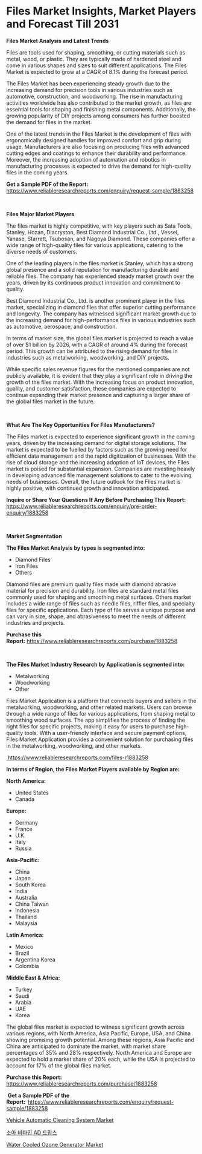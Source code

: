 <p><h1>Files Market Insights, Market Players and Forecast Till 2031</h1></p><p><strong>Files Market Analysis and Latest Trends</strong></p>
<p><p>Files are tools used for shaping, smoothing, or cutting materials such as metal, wood, or plastic. They are typically made of hardened steel and come in various shapes and sizes to suit different applications. The Files Market is expected to grow at a CAGR of 8.1% during the forecast period.</p><p>The Files Market has been experiencing steady growth due to the increasing demand for precision tools in various industries such as automotive, construction, and woodworking. The rise in manufacturing activities worldwide has also contributed to the market growth, as files are essential tools for shaping and finishing metal components. Additionally, the growing popularity of DIY projects among consumers has further boosted the demand for files in the market.</p><p>One of the latest trends in the Files Market is the development of files with ergonomically designed handles for improved comfort and grip during usage. Manufacturers are also focusing on producing files with advanced cutting edges and coatings to enhance their durability and performance. Moreover, the increasing adoption of automation and robotics in manufacturing processes is expected to drive the demand for high-quality files in the coming years.</p></p>
<p><strong>Get a Sample PDF of the Report:&nbsp;</strong> <a href="https://www.reliableresearchreports.com/enquiry/request-sample/1883258">https://www.reliableresearchreports.com/enquiry/request-sample/1883258</a></p>
<p>&nbsp;</p>
<p><strong>Files Major Market Players</strong></p>
<p><p>The files market is highly competitive, with key players such as Sata Tools, Stanley, Hozan, Diacryston, Best Diamond Industrial Co., Ltd., Vessel, Yanase, Starrett, Tsubosan, and Nagoya Diamond. These companies offer a wide range of high-quality files for various applications, catering to the diverse needs of customers.</p><p>One of the leading players in the files market is Stanley, which has a strong global presence and a solid reputation for manufacturing durable and reliable files. The company has experienced steady market growth over the years, driven by its continuous product innovation and commitment to quality.</p><p>Best Diamond Industrial Co., Ltd. is another prominent player in the files market, specializing in diamond files that offer superior cutting performance and longevity. The company has witnessed significant market growth due to the increasing demand for high-performance files in various industries such as automotive, aerospace, and construction.</p><p>In terms of market size, the global files market is projected to reach a value of over $1 billion by 2026, with a CAGR of around 4% during the forecast period. This growth can be attributed to the rising demand for files in industries such as metalworking, woodworking, and DIY projects.</p><p>While specific sales revenue figures for the mentioned companies are not publicly available, it is evident that they play a significant role in driving the growth of the files market. With the increasing focus on product innovation, quality, and customer satisfaction, these companies are expected to continue expanding their market presence and capturing a larger share of the global files market in the future.</p></p>
<p>&nbsp;</p>
<p><strong>What Are The Key Opportunities For Files Manufacturers?</strong></p>
<p><p>The Files market is expected to experience significant growth in the coming years, driven by the increasing demand for digital storage solutions. The market is expected to be fuelled by factors such as the growing need for efficient data management and the rapid digitization of businesses. With the rise of cloud storage and the increasing adoption of IoT devices, the Files market is poised for substantial expansion. Companies are investing heavily in developing advanced file management solutions to cater to the evolving needs of businesses. Overall, the future outlook for the Files market is highly positive, with continued growth and innovation anticipated.</p></p>
<p><strong>Inquire or Share Your Questions If Any Before Purchasing This Report:</strong> <a href="https://www.reliableresearchreports.com/enquiry/pre-order-enquiry/1883258">https://www.reliableresearchreports.com/enquiry/pre-order-enquiry/1883258</a></p>
<p>&nbsp;</p>
<p><strong>Market Segmentation</strong></p>
<p><strong>The Files Market Analysis by types is segmented into:</strong></p>
<p><ul><li>Diamond Files</li><li>Iron Files</li><li>Others</li></ul></p>
<p><p>Diamond files are premium quality files made with diamond abrasive material for precision and durability. Iron files are standard metal files commonly used for shaping and smoothing metal surfaces. Others market includes a wide range of files such as needle files, riffler files, and specialty files for specific applications. Each type of file serves a unique purpose and can vary in size, shape, and abrasiveness to meet the needs of different industries and projects.</p></p>
<p><strong>Purchase this Report:&nbsp;</strong><a href="https://www.reliableresearchreports.com/purchase/1883258">https://www.reliableresearchreports.com/purchase/1883258</a></p>
<p>&nbsp;</p>
<p><strong>The Files Market Industry Research by Application is segmented into:</strong></p>
<p><ul><li>Metalworking</li><li>Woodworking</li><li>Other</li></ul></p>
<p><p>Files Market Application is a platform that connects buyers and sellers in the metalworking, woodworking, and other related markets. Users can browse through a wide range of files for various applications, from shaping metal to smoothing wood surfaces. The app simplifies the process of finding the right files for specific projects, making it easy for users to purchase high-quality tools. With a user-friendly interface and secure payment options, Files Market Application provides a convenient solution for purchasing files in the metalworking, woodworking, and other markets.</p></p>
<p><a href="https://www.reliableresearchreports.com/files-r1883258">&nbsp;https://www.reliableresearchreports.com/files-r1883258</a></p>
<p><strong>In terms of Region, the Files Market Players available by Region are:</strong></p>
<p>
    <p> <strong> North America: </strong>
        <ul>
            <li>United States</li>
            <li>Canada</li>
        </ul>
        </p> 
    <p> <strong> Europe: </strong>
        <ul>
            <li>Germany</li>
            <li>France</li>
            <li>U.K.</li>
            <li>Italy</li>
            <li>Russia</li>
        </ul>
        </p> 
    <p> <strong> Asia-Pacific: </strong>
        <ul>
            <li>China</li>
            <li>Japan</li>
            <li>South Korea</li>
            <li>India</li>
            <li>Australia</li>
            <li>China Taiwan</li>
            <li>Indonesia</li>
            <li>Thailand</li>
            <li>Malaysia</li>
        </ul>
        </p> 
    <p> <strong> Latin America: </strong>
        <ul>
            <li>Mexico</li>
            <li>Brazil</li>
            <li>Argentina Korea</li>
            <li>Colombia</li>
        </ul>
        </p> 
    <p> <strong> Middle East & Africa: </strong>
        <ul>
            <li>Turkey</li>
            <li>Saudi</li>
            <li>Arabia</li>
            <li>UAE</li>
            <li>Korea</li>
        </ul>
    </p>
    </p>
<p><p>The global files market is expected to witness significant growth across various regions, with North America, Asia Pacific, Europe, USA, and China showing promising growth potential. Among these regions, Asia Pacific and China are anticipated to dominate the market, with market share percentages of 35% and 28% respectively. North America and Europe are expected to hold a market share of 20% each, while the USA is projected to account for 17% of the global files market.</p></p>
<p><strong>Purchase this Report: </strong><a href="https://www.reliableresearchreports.com/purchase/1883258">https://www.reliableresearchreports.com/purchase/1883258</a></p>
<p>&nbsp;<strong>Get a Sample PDF of the Report:&nbsp;&nbsp;</strong><a href="https://www.reliableresearchreports.com/enquiry/request-sample/1883258">https://www.reliableresearchreports.com/enquiry/request-sample/1883258</a></p>
<p><strong></strong></p>
<p><p><a href="https://view.publitas.com/reportprime-1/an-in-depth-analysis-of-the-global-vehicle-automatic-cleaning-system-market-scope-and-its-rapid-growing-4-6-cagr-forcasted-for-period-from-2024-to-2031/">Vehicle Automatic Cleaning System Market</a></p><p><a href="https://github.com/emakpiahsopiah/Market-Research-Report-List-1/blob/main/5785071172736.md">소아 비타민 AD 드랍스</a></p><p><a href="https://github.com/mdhefjumiah/Market-Research-Report-List-1/blob/main/water-cooled-ozone-generator-market.md">Water Cooled Ozone Generator Market</a></p></p>